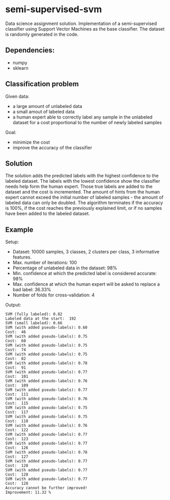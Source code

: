 # semi-supervised-svm

Data science assignment solution. Implementation of a semi-supervised classifier using Support Vector Machines as the base classifier. The dataset is randomly generated in the code.

## Dependencies:
- numpy
- sklearn

## Classification problem
Given data:
- a large amount of unlabeled data
- a small amout of labeled data
- a human expert able to correctly label any sample in the unlabeled dataset for a cost proportional to the number of newly labeled samples

Goal:
- minimize the cost
- improve the accuracy of the classifier

## Solution
The solution adds the predicted labels with the highest confidence to the labeled dataset. The labels with the lowest confidence show the classifier needs help form the human expert. Those true labels are added to the dataset and the cost is incremented. The amount of hints from the human expert cannot exceed the initial number of labeled samples - the amount of labeled data can only be doubled. The algorithm terminates if the accuracy is 100%, if the cost reaches the previously explained limit, or if no samples have been added to the labeled dataset.

## Example

Setup:
- Dataset: 10000 samples, 3 classes, 2 clusters per class, 3 informative features.
- Max. number of iterations: 100
- Percentage of unlabeled data in the dataset: 98%
- Min. confidence at which the predicted label is considered accurate: 98%
- Max. confidence at which the human expert will be asked to replace a bad label: 36.33%
- Number of folds for cross-validation: 4

Output:
```
SVM (fully labeled): 0.82
Labeled data at the start:  192
SVM (small labeled): 0.66
SVM (with added pseudo-labels): 0.60
Cost:  46
SVM (with added pseudo-labels): 0.75
Cost:  60
SVM (with added pseudo-labels): 0.75
Cost:  74
SVM (with added pseudo-labels): 0.75
Cost:  82
SVM (with added pseudo-labels): 0.78
Cost:  91
SVM (with added pseudo-labels): 0.77
Cost:  101
SVM (with added pseudo-labels): 0.76
Cost:  109
SVM (with added pseudo-labels): 0.77
Cost:  111
SVM (with added pseudo-labels): 0.76
Cost:  115
SVM (with added pseudo-labels): 0.75
Cost:  117
SVM (with added pseudo-labels): 0.75
Cost:  118
SVM (with added pseudo-labels): 0.76
Cost:  122
SVM (with added pseudo-labels): 0.77
Cost:  123
SVM (with added pseudo-labels): 0.77
Cost:  126
SVM (with added pseudo-labels): 0.78
Cost:  127
SVM (with added pseudo-labels): 0.77
Cost:  128
SVM (with added pseudo-labels): 0.77
Cost:  128
SVM (with added pseudo-labels): 0.77
Cost:  128
Accuracy cannot be further improved!
Improvement: 11.32 %
```
